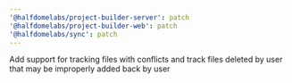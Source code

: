 ```yaml
---
'@halfdomelabs/project-builder-server': patch
'@halfdomelabs/project-builder-web': patch
'@halfdomelabs/sync': patch
---
```


Add support for tracking files with conflicts and track files deleted by user that may be improperly added back by user
